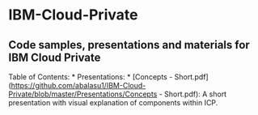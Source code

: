 # IBM-Cloud-Private
## Code samples, presentations and materials for IBM Cloud Private

Table of Contents:
    * Presentations:
        * [Concepts - Short.pdf] (https://github.com/abalasu1/IBM-Cloud-Private/blob/master/Presentations/Concepts - Short.pdf): A short presentation with visual explanation of components within ICP.